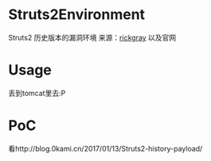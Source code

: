 # Struts2Environment
Struts2 历史版本的漏洞环境
来源：[rickgray](http://rickgray.me/2016/05/06/review-struts2-remote-command-execution-vulnerabilities.html)
以及官网
# Usage
丢到tomcat里去:P
# PoC
看http://blog.0kami.cn/2017/01/13/Struts2-history-payload/


